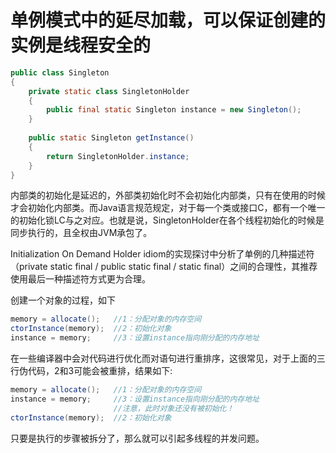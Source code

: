 # 单例模式中的延尽加载，可以保证创建的实例是线程安全的

```java
public class Singleton    
{    
    private static class SingletonHolder    
    {    
        public final static Singleton instance = new Singleton();    
    }    
   
    public static Singleton getInstance()    
    {    
        return SingletonHolder.instance;    
    }    
}
```
内部类的初始化是延迟的，外部类初始化时不会初始化内部类，只有在使用的时候才会初始化内部类。而Java语言规范规定，对于每一个类或接口C，都有一个唯一的初始化锁LC与之对应。也就是说，SingletonHolder在各个线程初始化的时候是同步执行的，且全权由JVM承包了。

Initialization On Demand Holder idiom的实现探讨中分析了单例的几种描述符（private static final / public static final / static final）之间的合理性，其推荐使用最后一种描述符方式更为合理。

创建一个对象的过程，如下

```java
memory = allocate();   //1：分配对象的内存空间
ctorInstance(memory);  //2：初始化对象
instance = memory;     //3：设置instance指向刚分配的内存地址
```
在一些编译器中会对代码进行优化而对语句进行重排序，这很常见，对于上面的三行伪代码，2和3可能会被重排，结果如下:

```java
memory = allocate();   //1：分配对象的内存空间
instance = memory;     //3：设置instance指向刚分配的内存地址
                       //注意，此时对象还没有被初始化！
ctorInstance(memory);  //2：初始化对象
```
只要是执行的步骤被拆分了，那么就可以引起多线程的并发问题。
